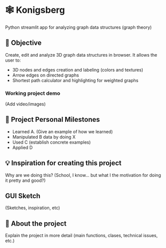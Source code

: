 # 🕸️ **Konigsberg**

Python streamlit app for analyzing graph data structures (graph theory)

## 🎯 Objective

Create, edit and analyze 3D graph data structures in browser.  It allows the user to:

- 3D nodes and edges creation and labeling (colors and textures)
- Arrow edges on directed graphs
- Shortest path calculator and highlighting for weighted graphs

### Working project demo

(Add video/images)

## 🙌 Project Personal Milestones

- Learned A. (Give an example of how we learned)
- Manipulated B data by doing X
- Used C (establish concrete examples)
- Applied D

## 💡 Inspiration for creating this project

Why are we doing this? (School, I know… but what I the motivation for doing it pretty and good?)

## GUI Sketch

(Sketches, inspiration, etc)

## 👀 About the project

Explain the project in more detail (main functions, clases, technical issues, etc.)
